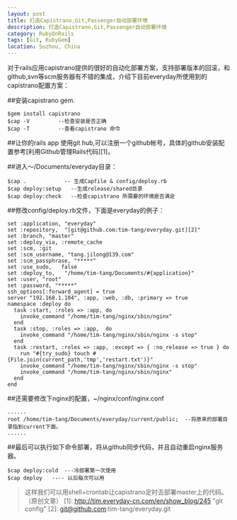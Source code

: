 ```yaml
---
layout: post
title: 打造Capistrano,Git,Passenger自动部署环境
description: 打造Capistrano,Git,Passenger自动部署环境
category: RubyOnRails
tags: [Git, RubyGem]
location: Suzhou, China
---
```

对于rails应用capistrano提供的很好的自动化部署方案，支持部署版本的回滚，和github,svn等scm服务器有不错的集成，介绍下目前everyday所使用到的capistrano配置方案：

##安装capistrano gem.

    $gem install capistrano
    $cap -V         --检查安装是否正确
    $cap -T         --查看capistrano 命令
##让你的rails app 使用git hub,可以注册一个github帐号，具体的github安装配置参考[利用Github管理Rails代码][1]。

##进入～/Documents/everyday目录：

    $cap .            -- 生成Capfile & config/deploy.rb
    $cap deploy:setup   --生成release/shared目录
    $cap deploy:check   --检查capistrano 所需要的环境是否满足
##修改config/deploy.rb文件，下面是everyday的例子：

    set :application, "everyday"
    set :repository,  "[git@github.com:tim-tang/everyday.git][2]"
    set :branch, "master"
    set :deploy_via, :remote_cache
    set :scm, :git
    set :scm_username, "tang.jilong@139.com"   
    set :scm_passphrase, "*****"
    set :use_sudo,   false 
    set :deploy_to,   "/home/tim-tang/Documents/#{application}"
    set :user, "root"
    set :password, "*****"
    ssh_options[:forward_agent] = true
    server "192.168.1.104", :app, :web, :db, :primary => true
    namespace :deploy do
      task :start, :roles => :app, do  
        invoke_command "/home/tim-tang/nginx/sbin/nginx"
      end
      task :stop, :roles => :app,  do 
        invoke_command "/home/tim-tang/nginx/sbin/nginx -s stop"
      end
      task :restart, :roles => :app, :except => { :no_release => true } do
        run "#{try_sudo} touch #{File.join(current_path,'tmp','restart.txt')}"
        invoke_command "/home/tim-tang/nginx/sbin/nginx -s stop"
        invoke_command "/home/tim-tang/nginx/sbin/nginx"
      end
    end
##还需要修改下nginx的配置，~/nginx/conf/nginx.conf

    ......
    root /home/tim-tang/Documents/everyday/current/public;  --将原来的部署目录指到current下面。
    ......

##最后可以执行如下命令部署，将从github同步代码，并且自动重启nginx服务器。

    $cap deploy:cold  ---冷部署第一次使用
    $cap deploy   ---- 以后每次可以用

> 这样我们可以用shell+crontab让capistrano定时去部署master上的代码。（原创文章）
  [1]: http://tim.everyday-cn.com/en/show_blog/245 "git config"
  [2]: git@github.com:tim-tang/everyday.git
